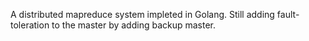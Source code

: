 A distributed mapreduce system impleted in Golang. Still adding fault-toleration to the master by adding backup master.